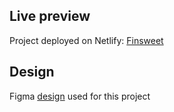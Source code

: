 ## Live preview

Project deployed on Netlify: [Finsweet](https://glittery-youtiao-5bac2c.netlify.app/)

## Design

Figma [design](https://www.figma.com/file/zvgdqNIS3bz9BoUyYhLSjJ/Client-first-Template-6-(Community)?node-id=482%3A447) used for this project









